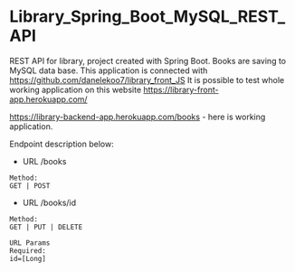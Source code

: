 # Library_Spring_Boot_MySQL_REST_API

REST API for library, project created with Spring Boot. Books are saving to MySQL data base. 
This application is connected with https://github.com/danelekoo7/library_front_JS
It is possible to test whole working application on this website https://library-front-app.herokuapp.com/


https://library-backend-app.herokuapp.com/books - here is working application.

Endpoint description below:


*    URL
    /books

    Method:
    GET | POST


*    URL
    /books/id

    Method:
    GET | PUT | DELETE

    URL Params
    Required:
    id=[Long]
